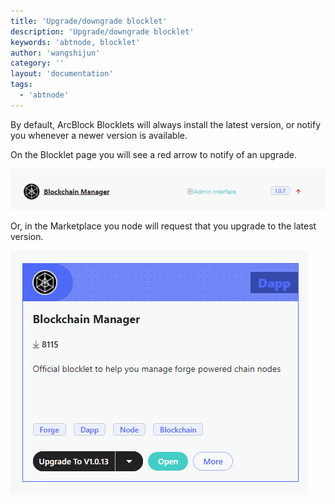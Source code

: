 ```yaml
---
title: 'Upgrade/downgrade blocklet'
description: 'Upgrade/downgrade blocklet'
keywords: 'abtnode, blocklet'
author: 'wangshijun'
category: ''
layout: 'documentation'
tags:
  - 'abtnode'
---
```


By default, ArcBlock Blocklets will always install the latest version, or notify you whenever a newer version is available.

On the Blocklet page you will see a red arrow to notify of an upgrade.

![](./images/upgrade.png)

Or, in the Marketplace you node will request that you upgrade to the latest version.

![](./images/upgrade-1.png)
